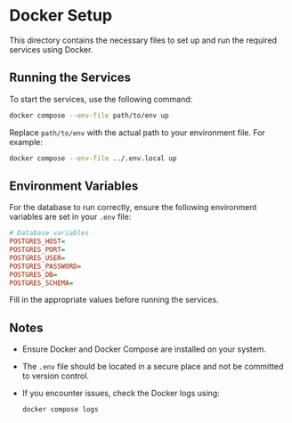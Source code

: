 # Docker Setup

This directory contains the necessary files to set up and run the required services using Docker.

## Running the Services

To start the services, use the following command:

```sh
docker compose --env-file path/to/env up
```
Replace `path/to/env` with the actual path to your environment file. For example:
```sh
docker compose --env-file ../.env.local up
```


## Environment Variables

For the database to run correctly, ensure the following environment variables are set in your `.env` file:

```ini
# Database variables
POSTGRES_HOST=
POSTGRES_PORT=
POSTGRES_USER=
POSTGRES_PASSWORD=
POSTGRES_DB=
POSTGRES_SCHEMA=
```

Fill in the appropriate values before running the services.

## Notes
- Ensure Docker and Docker Compose are installed on your system.
- The `.env` file should be located in a secure place and not be committed to version control.
- If you encounter issues, check the Docker logs using:
  
  ```sh
  docker compose logs
  ```

